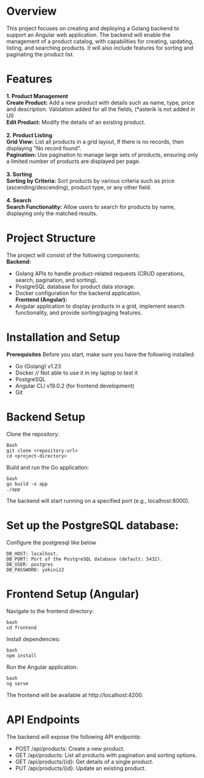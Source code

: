 # Overview
This project focuses on creating and deploying a Golang backend to support an Angular web application. The backend will enable the management of a product catalog, with capabilities for creating, updating, listing, and searching products. It will also include features for sorting and paginating the product list.

# Features
**1. Product Management** \
   **Create Product:** Add a new product with details such as name, type, price and  description. Validation added for all the fields, (*asterik is not added in UI) \
   **Edit Product:** Modify the details of an existing product. \
 \
**2. Product Listing** \
  **Grid View:** List all products in a grid layout, If there is no records, then displaying "No record found". \
  **Pagination:** Use pagination to manage large sets of products, ensuring only a limited number of products are displayed per page. \
 \
**3. Sorting** \
  **Sorting by Criteria:** Sort products by various criteria such as price (ascending/descending), product type, or any other field. \
  \
**4. Search**  \
 **Search Functionality:** Allow users to search for products by name, displaying only the matched results.

# Project Structure
The project will consist of the following components: \
**Backend:** 
  - Golang APIs to handle product-related requests (CRUD operations, search, pagination, and sorting). 
  -	PostgreSQL database for product data storage. 
  -	Docker configuration for the backend application. \
**Frontend (Angular):** 
  -	Angular application to display products in a grid, implement search functionality, and provide sorting/paging features.

# Installation and Setup
**Prerequisites**
Before you start, make sure you have the following installed:

-  	Go (Golang) v1.23
-  	Docker  // Not able to use it in my laptop to test it
-  	PostgreSQL 
-  	Angular CLI v19.0.2 (for frontend development)
-  	Git 

# Backend Setup
Clone the repository:
```
Bash
git clone <repository-url>
cd <project-directory>
```
Build and run the Go application:
```
bash
go build -o app
./app
```
The backend will start running on a specified port (e.g., localhost:8000).

# Set up the PostgreSQL database:
Configure the postgresql like below
```
DB_HOST: localhost.
DB_PORT: Port of the PostgreSQL database (default: 5432).
DB_USER: postgres
DB_PASSWORD: yokini22
```

# Frontend Setup (Angular)
Navigate to the frontend directory:
```
bash
cd frontend
```
Install dependencies:
```
bash
npm install
```

Run the Angular application:
```
bash
ng serve
```
The frontend will be available at http://localhost:4200.

# API Endpoints
The backend will expose the following API endpoints:

- POST /api/products: Create a new product.
- GET /api/products: List all products with pagination and sorting options.
- GET /api/products/{id}: Get details of a single product.
- PUT /api/products/{id}: Update an existing product.
